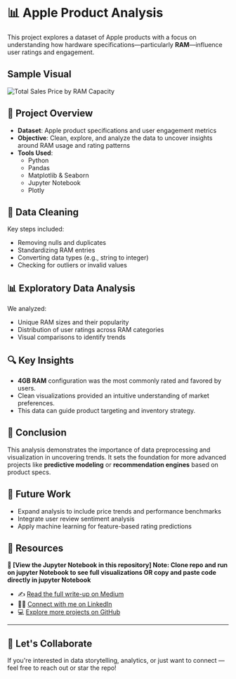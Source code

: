 # 📊 Apple Product Analysis

This project explores a dataset of Apple products with a focus on understanding how hardware specifications—particularly **RAM**—influence user ratings and engagement.

## Sample Visual
![Total Sales Price by RAM Capacity](https://github.com/user-attachments/assets/d70876c3-1e17-4d9a-95e7-a64f54899ede)


## 📁 Project Overview

- **Dataset**: Apple product specifications and user engagement metrics
- **Objective**: Clean, explore, and analyze the data to uncover insights around RAM usage and rating patterns
- **Tools Used**:  
  - Python  
  - Pandas  
  - Matplotlib & Seaborn  
  - Jupyter Notebook
  - Plotly 

## 🧹 Data Cleaning

Key steps included:
- Removing nulls and duplicates  
- Standardizing RAM entries   
- Converting data types (e.g., string to integer)  
- Checking for outliers or invalid values  

## 📊 Exploratory Data Analysis

We analyzed:
- Unique RAM sizes and their popularity
- Distribution of user ratings across RAM categories
- Visual comparisons to identify trends

## 🔍 Key Insights

- **4GB RAM** configuration was the most commonly rated and favored by users.
- Clean visualizations provided an intuitive understanding of market preferences.
- This data can guide product targeting and inventory strategy.

## 📌 Conclusion

This analysis demonstrates the importance of data preprocessing and visualization in uncovering trends. It sets the foundation for more advanced projects like **predictive modeling** or **recommendation engines** based on product specs.

## 🚀 Future Work

- Expand analysis to include price trends and performance benchmarks
- Integrate user review sentiment analysis
- Apply machine learning for feature-based rating predictions

## 📎 Resources

 **📘 [View the Jupyter Notebook in this repository] Note: Clone repo and run on jupyter Notebook to see full visualizations OR copy and paste code directly in jupyter Notebook** 
- ✍️ [Read the full write-up on Medium](https://medium.com/@ehisvictor09)  
- 👨‍💼 [Connect with me on LinkedIn](https://www.linkedin.com/in/ekikhalo-victor)  
- 💻 [Explore more projects on GitHub](https://github.com/ehis-victor)

---

## 🙌 Let's Collaborate

If you're interested in data storytelling, analytics, or just want to connect — feel free to reach out or star the repo!

